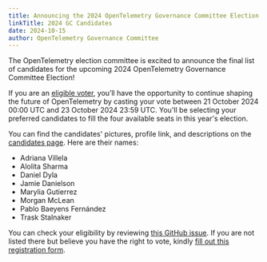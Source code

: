 ```yaml
---
title: Announcing the 2024 OpenTelemetry Governance Committee Election Candidates
linkTitle: 2024 GC Candidates
date: 2024-10-15
author: OpenTelemetry Governance Committee
---
```


The OpenTelemetry election committee is excited to announce the final list of
candidates for the upcoming 2024 OpenTelemetry Governance Committee Election!

If you are an
[eligible voter](https://github.com/open-telemetry/community/blob/main/elections/2024/governance-committee-election.md#voter-eligibility),
you’ll have the opportunity to continue shaping the future of OpenTelemetry by
casting your vote between 21 October 2024 00:00 UTC and 23 October 2024 23:59
UTC. You'll be selecting your preferred candidates to fill the four available
seats in this year's election.

You can find the candidates' pictures, profile link, and descriptions on
the
[candidates page](https://github.com/open-telemetry/community/blob/main/elections/2024/governance-committee-candidates.md).
Here are their names:

- Adriana Villela
- Alolita Sharma
- Daniel Dyla
- Jamie Danielson
- Marylia Gutierrez
- Morgan McLean
- Pablo Baeyens Fernández
- Trask Stalnaker

You can check your eligibility by reviewing
[this GitHub issue](https://github.com/open-telemetry/community/issues/2329).
If you are not listed there but believe you have the right to vote, kindly
[fill out this registration form](https://forms.gle/LBvyRpNwZvqcJxUbA).
